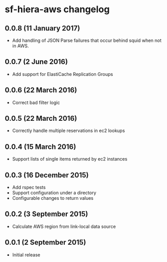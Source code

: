 # sf-hiera-aws changelog

## 0.0.8 (11 January 2017)

 * Add handling of JSON Parse failures that occur behind squid when not in AWS.

## 0.0.7 (2 June 2016)

 * Add support for ElastiCache Replication Groups

## 0.0.6 (22 March 2016)

 * Correct bad filter logic

## 0.0.5 (22 March 2016)

 * Correctly handle multiple reservations in ec2 lookups

## 0.0.4 (15 March 2016)

 * Support lists of single items returned by ec2 instances

## 0.0.3 (16 December 2015)

 * Add rspec tests
 * Support configuration under a directory
 * Configurable changes to return values

## 0.0.2 (3 September 2015)

 * Calculate AWS region from link-local data source

## 0.0.1 (2 September 2015)

 * Initial release
